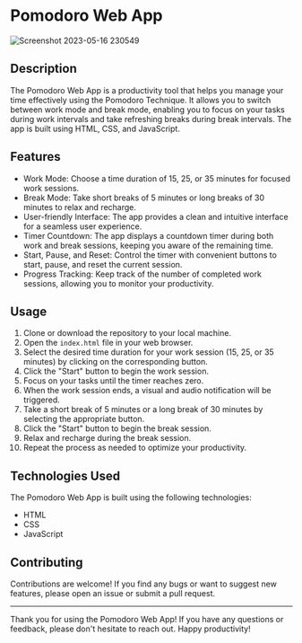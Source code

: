 # Pomodoro Web App

![Screenshot 2023-05-16 230549](https://github.com/ankit-kr27/Pomodoro-App/assets/98731902/1d479db5-f6ca-41eb-b0ac-f2c4c246fcfe)

## Description

The Pomodoro Web App is a productivity tool that helps you manage your time effectively using the Pomodoro Technique. It allows you to switch between work mode and break mode, enabling you to focus on your tasks during work intervals and take refreshing breaks during break intervals. The app is built using HTML, CSS, and JavaScript.

## Features

- Work Mode: Choose a time duration of 15, 25, or 35 minutes for focused work sessions.
- Break Mode: Take short breaks of 5 minutes or long breaks of 30 minutes to relax and recharge.
- User-friendly Interface: The app provides a clean and intuitive interface for a seamless user experience.
- Timer Countdown: The app displays a countdown timer during both work and break sessions, keeping you aware of the remaining time.
- Start, Pause, and Reset: Control the timer with convenient buttons to start, pause, and reset the current session.
- Progress Tracking: Keep track of the number of completed work sessions, allowing you to monitor your productivity.

## Usage

1. Clone or download the repository to your local machine.
2. Open the `index.html` file in your web browser.
3. Select the desired time duration for your work session (15, 25, or 35 minutes) by clicking on the corresponding button.
4. Click the "Start" button to begin the work session.
5. Focus on your tasks until the timer reaches zero.
6. When the work session ends, a visual and audio notification will be triggered.
7. Take a short break of 5 minutes or a long break of 30 minutes by selecting the appropriate button.
8. Click the "Start" button to begin the break session.
9. Relax and recharge during the break session.
10. Repeat the process as needed to optimize your productivity.

## Technologies Used

The Pomodoro Web App is built using the following technologies:

- HTML
- CSS
- JavaScript

## Contributing

Contributions are welcome! If you find any bugs or want to suggest new features, please open an issue or submit a pull request.

---

Thank you for using the Pomodoro Web App! If you have any questions or feedback, please don't hesitate to reach out. Happy productivity!
